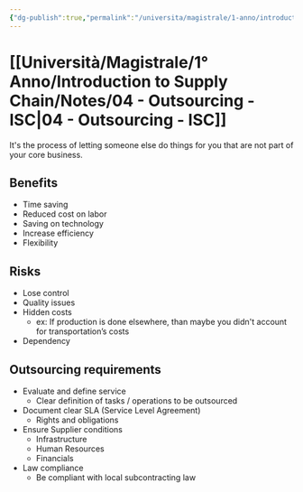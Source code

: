 ```yaml
---
{"dg-publish":true,"permalink":"/universita/magistrale/1-anno/introduction-to-supply-chain/notes/04-outsourcing-isc/","tags":["UNI"]}
---
```


# [[Università/Magistrale/1° Anno/Introduction to Supply Chain/Notes/04 - Outsourcing - ISC\|04 - Outsourcing - ISC]]

It's the process of letting someone else do things for you that are not part of your core business.

## Benefits

- Time saving
- Reduced cost on labor
- Saving on technology
- Increase efficiency
- Flexibility

## Risks

- Lose control
- Quality issues
- Hidden costs
	- ex: If production is done elsewhere, than maybe you didn't account for transportation’s costs
- Dependency


## Outsourcing requirements

- Evaluate and define service
	- Clear definition of tasks / operations to be outsourced
- Document clear SLA (Service Level Agreement)
	- Rights and obligations
- Ensure Supplier conditions
	- Infrastructure
	- Human Resources
	- Financials
- Law compliance
	- Be compliant with local subcontracting law



